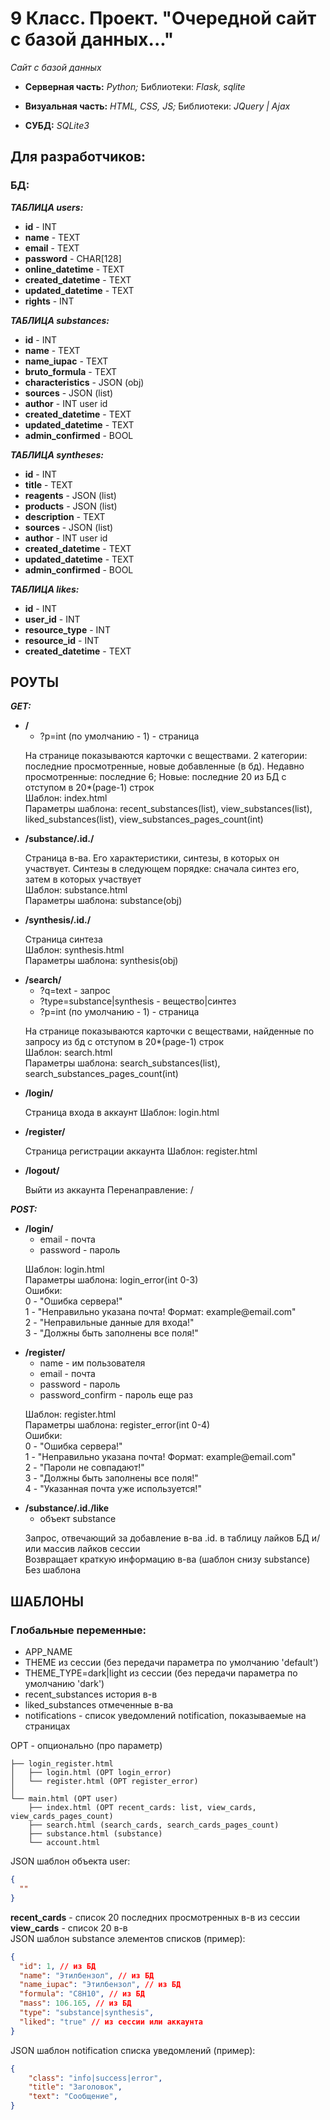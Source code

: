# 9 Класс. Проект. "Очередной сайт с базой данных..."

_Сайт с базой данных_

- **Серверная часть:** _Python;_ Библиотеки: _Flask, sqlite_

- **Визуальная часть:** _HTML, CSS, JS;_ Библиотеки: _JQuery | Ajax_

- **СУБД:** _SQLite3_

## Для разработчиков:

### БД:

_**ТАБЛИЦА users:**_

- **id** - INT
- **name** - TEXT
- **email** - TEXT
- **password** - CHAR[128]
- **online_datetime** - TEXT
- **created_datetime** - TEXT
- **updated_datetime** - TEXT
- **rights** - INT

_**ТАБЛИЦА substances:**_

- **id** - INT
- **name** - TEXT
- **name_iupac** - TEXT
- **bruto_formula** - TEXT
- **characteristics** - JSON (obj)
- **sources** - JSON (list)
- **author** - INT user id
- **created_datetime** - TEXT
- **updated_datetime** - TEXT
- **admin_confirmed** - BOOL

_**ТАБЛИЦА syntheses:**_

- **id** - INT
- **title** - TEXT
- **reagents** - JSON (list)
- **products** - JSON (list)
- **description** - TEXT
- **sources** - JSON (list)
- **author** - INT user id
- **created_datetime** - TEXT
- **updated_datetime** - TEXT
- **admin_confirmed** - BOOL

_**ТАБЛИЦА likes:**_

- **id** - INT
- **user_id** - INT
- **resource_type** - INT
- **resource_id** - INT
- **created_datetime** - TEXT

## РОУТЫ

_**GET:**_

- **/**
  - ?p=int (по умолчанию - 1) - страница <br>
  <p>
  На странице показываются карточки с веществами. 2 категории: последние просмотренные, новые добавленные (в бд). Недавно просмотренные: последние 6; Новые: последние 20 из БД с отступом в 20*(page-1) строк <br>
  Шаблон: index.html <br>
  Параметры шаблона: recent_substances(list), view_substances(list), liked_substances(list), view_substances_pages_count(int)
  </p>
- **/substance/.id./**
  <p>
  Страница в-ва. Его характеристики, синтезы, в которых он участвует. Синтезы в следующем порядке: сначала синтез его, затем в которых участвует <br>
  Шаблон: substance.html <br>
  Параметры шаблона: substance(obj)
  </p>
- **/synthesis/.id./**
  <p>
  Страница синтеза <br>
  Шаблон: synthesis.html <br>
  Параметры шаблона: synthesis(obj)
  </p>
- **/search/**
  - ?q=text - запрос
  - ?type=substance|synthesis - вещество|синтез
  - ?p=int (по умолчанию - 1) - страница <br>
  <p>
  На странице показываются карточки с веществами, найденные по запросу из бд с отступом в 20*(page-1) строк <br>
  Шаблон: search.html <br>
  Параметры шаблона: search_substances(list), search_substances_pages_count(int)
  </p>
- **/login/** <br>
  <p>
  Страница входа в аккаунт
  Шаблон: login.html
  </p>
- **/register/** <br>
  <p>
  Страница регистрации аккаунта
  Шаблон: register.html
  </p>
- **/logout/** <br>
  <p>
  Выйти из аккаунта
  Перенаправление: /
  </p>

_**POST:**_

- **/login/**
  - email - почта
  - password - пароль
  <p>
  Шаблон: login.html <br>
  Параметры шаблона: login_error(int 0-3) <br>
  Ошибки: <br>
  0 - "Ошибка сервера!"<br>
  1 - "Неправильно указана почта! Формат: example@email.com" <br>
  2 - "Неправильные данные для входа!"<br>
  3 - "Должны быть заполнены все поля!"
  </p>
- **/register/**
  - name - им пользователя
  - email - почта
  - password - пароль
  - password_confirm - пароль еще раз <br>
  <p>
  Шаблон: register.html <br>
  Параметры шаблона: register_error(int 0-4) <br>
  Ошибки: <br>
  0 - "Ошибка сервера!" <br>
  1 - "Неправильно указана почта! Формат: example@email.com" <br>
  2 - "Пароли не совпадают!" <br>
  3 - "Должны быть заполнены все поля!" <br>
  4 - "Указанная почта уже используется!"
  </p>
- **/substance/.id./like**
  - объект substance <br>
  <p>
  Запрос, отвечающий за добавление в-ва .id. в таблицу лайков БД и/или массив лайков сессии<br>
  Возвращает краткую информацию в-ва (шаблон снизу substance)
  Без шаблона
  </p>

## ШАБЛОНЫ

### Глобальные переменные:
- APP_NAME 
- THEME из сессии (без передачи параметра по умолчанию 'default')
- THEME_TYPE=dark|light из сессии (без передачи параметра по умолчанию 'dark')
- recent_substances история в-в
- liked_substances отмеченные в-ва
- notifications - список уведомлений notification, показываемые на страницах

OPT - опционально (про параметр)

```
├── login_register.html
│   ├── login.html (OPT login_error)
│   └── register.html (OPT register_error)
│
└── main.html (OPT user)
    ├── index.html (OPT recent_cards: list, view_cards, view_cards_pages_count)
    ├── search.html (search_cards, search_cards_pages_count)
    ├── substance.html (substance)
    └── account.html
```

JSON шаблон объекта user:

```json
{
  ""
}
```

**recent_cards** - список 20 последних просмотренных в-в из сессии <br>
**view_cards** - список 20 в-в <br>
JSON шаблон substance элементов списков (пример):

```json
{
  "id": 1, // из БД
  "name": "Этилбензол", // из БД
  "name_iupac": "Этилбензол", // из БД
  "formula": "C8H10", // из БД
  "mass": 106.165, // из БД
  "type": "substance|synthesis",
  "liked": "true" // из сессии или аккаунта
}
```

JSON шаблон notification списка уведомлений (пример):
```json
{
    "class": "info|success|error",
    "title": "Заголовок",
    "text": "Сообщение",
}
```